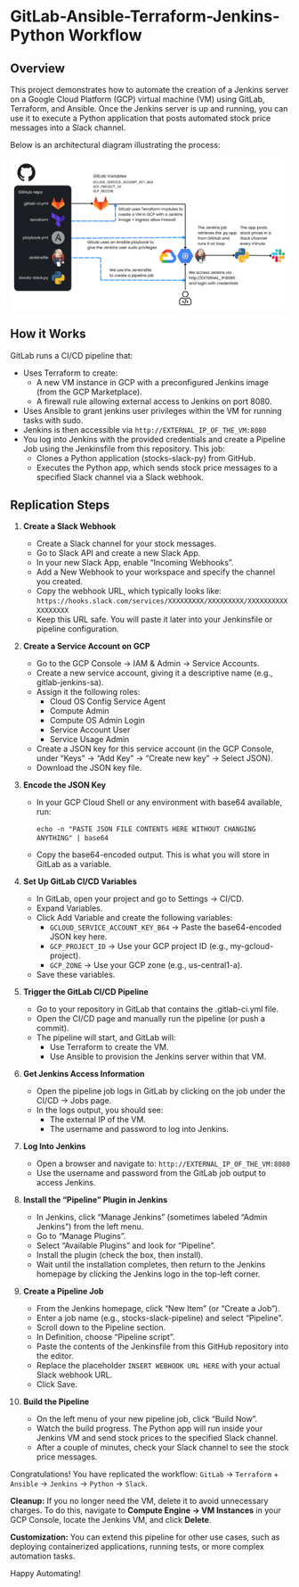 # GitLab-Ansible-Terraform-Jenkins-Python Workflow

## Overview
This project demonstrates how to automate the creation of a Jenkins server on a Google Cloud Platform (GCP) virtual machine (VM) using GitLab, Terraform, and Ansible. Once the Jenkins server is up and running, you can use it to execute a Python application that posts automated stock price messages into a Slack channel.

Below is an architectural diagram illustrating the process:

![Alternative Text](diagrama-gitlab-ansible-jenkins-python.png "Optional Title")

## How it Works
GitLab runs a CI/CD pipeline that:

- Uses Terraform to create:
  - A new VM instance in GCP with a preconfigured Jenkins image (from the GCP Marketplace).
  - A firewall rule allowing external access to Jenkins on port 8080.
- Uses Ansible to grant jenkins user privileges within the VM for running tasks with sudo.
- Jenkins is then accessible via `http://EXTERNAL_IP_OF_THE_VM:8080`
- You log into Jenkins with the provided credentials and create a Pipeline Job using the Jenkinsfile from this repository. This job:
  - Clones a Python application (stocks-slack-py) from GitHub.
  - Executes the Python app, which sends stock price messages to a specified Slack channel via a Slack webhook.

## Replication Steps
1. **Create a Slack Webhook**
   - Create a Slack channel for your stock messages.
   - Go to Slack API and create a new Slack App.
   - In your new Slack App, enable “Incoming Webhooks”.
   - Add a New Webhook to your workspace and specify the channel you created.
   - Copy the webhook URL, which typically looks like: `https://hooks.slack.com/services/XXXXXXXXX/XXXXXXXXX/XXXXXXXXXXXXXXXXXX`
   - Keep this URL safe. You will paste it later into your Jenkinsfile or pipeline configuration.

2. **Create a Service Account on GCP**
   - Go to the GCP Console → IAM & Admin → Service Accounts.
   - Create a new service account, giving it a descriptive name (e.g., gitlab-jenkins-sa).
   - Assign it the following roles:
     - Cloud OS Config Service Agent
     - Compute Admin
     - Compute OS Admin Login
     - Service Account User
     - Service Usage Admin
   - Create a JSON key for this service account (in the GCP Console, under “Keys” → “Add Key” → “Create new key” → Select JSON).
   - Download the JSON key file.

3. **Encode the JSON Key**
   - In your GCP Cloud Shell or any environment with base64 available, run:
     ```
     echo -n "PASTE JSON FILE CONTENTS HERE WITHOUT CHANGING ANYTHING" | base64
     ```
   - Copy the base64-encoded output. This is what you will store in GitLab as a variable.

4. **Set Up GitLab CI/CD Variables**
   - In GitLab, open your project and go to Settings → CI/CD.
   - Expand Variables.
   - Click Add Variable and create the following variables:
     - `GCLOUD_SERVICE_ACCOUNT_KEY_B64` → Paste the base64-encoded JSON key here.
     - `GCP_PROJECT_ID` → Use your GCP project ID (e.g., my-gcloud-project).
     - `GCP_ZONE` → Use your GCP zone (e.g., us-central1-a).
   - Save these variables.

5. **Trigger the GitLab CI/CD Pipeline**
   - Go to your repository in GitLab that contains the .gitlab-ci.yml file.
   - Open the CI/CD page and manually run the pipeline (or push a commit).
   - The pipeline will start, and GitLab will:
     - Use Terraform to create the VM.
     - Use Ansible to provision the Jenkins server within that VM.

6. **Get Jenkins Access Information**
   - Open the pipeline job logs in GitLab by clicking on the job under the CI/CD → Jobs page.
   - In the logs output, you should see:
     - The external IP of the VM.
     - The username and password to log into Jenkins.

7. **Log Into Jenkins**
   - Open a browser and navigate to: `http://EXTERNAL_IP_OF_THE_VM:8080`
   - Use the username and password from the GitLab job output to access Jenkins.

8. **Install the “Pipeline” Plugin in Jenkins**
   - In Jenkins, click “Manage Jenkins” (sometimes labeled “Admin Jenkins”) from the left menu.
   - Go to “Manage Plugins”.
   - Select “Available Plugins” and look for “Pipeline”.
   - Install the plugin (check the box, then install).
   - Wait until the installation completes, then return to the Jenkins homepage by clicking the Jenkins logo in the top-left corner.

9. **Create a Pipeline Job**
   - From the Jenkins homepage, click “New Item” (or “Create a Job”).
   - Enter a job name (e.g., stocks-slack-pipeline) and select “Pipeline”.
   - Scroll down to the Pipeline section.
   - In Definition, choose “Pipeline script”.
   - Paste the contents of the Jenkinsfile from this GitHub repository into the editor.
   - Replace the placeholder `INSERT WEBHOOK URL HERE` with your actual Slack webhook URL.
   - Click Save.

10. **Build the Pipeline**
    - On the left menu of your new pipeline job, click “Build Now”.
    - Watch the build progress. The Python app will run inside your Jenkins VM and send stock prices to the specified Slack channel.
    - After a couple of minutes, check your Slack channel to see the stock price messages.

Congratulations! You have replicated the workflow: `GitLab` → `Terraform` + `Ansible` → `Jenkins` → `Python` → `Slack`.

**Cleanup:** If you no longer need the VM, delete it to avoid unnecessary charges. To do this, navigate to **Compute Engine → VM Instances** in your GCP Console, locate the Jenkins VM, and click **Delete**.

**Customization:** You can extend this pipeline for other use cases, such as deploying containerized applications, running tests, or more complex automation tasks.

Happy Automating!

